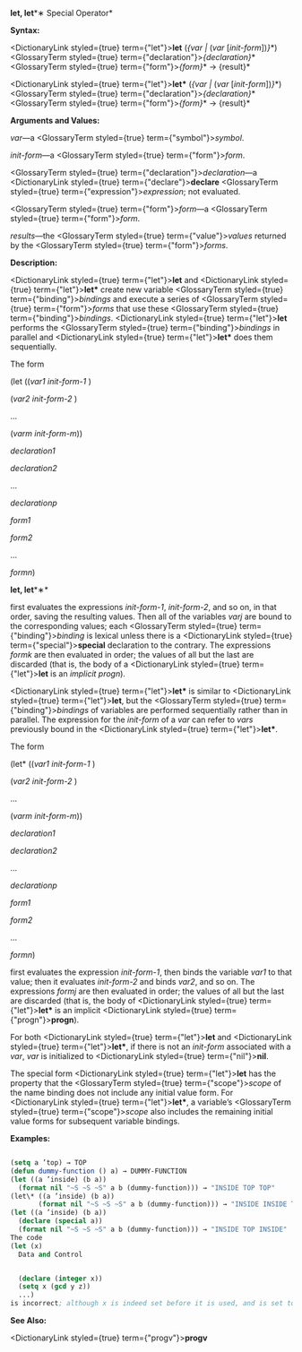 **let, let***∗ Special Operator* 



**Syntax:** 



<DictionaryLink styled={true} term={"let"}><b>let</b></DictionaryLink> (*\{var |* (*var* [*init-form*])*\}*\*) <GlossaryTerm styled={true} term={"declaration"}><i>\{declaration\}</i></GlossaryTerm>\* <GlossaryTerm styled={true} term={"form"}><i>\{form\}</i></GlossaryTerm>\* → \{result\}\* 



<DictionaryLink styled={true} term={"let"}><b>let\*</b></DictionaryLink> (*\{var |* (*var* [*init-form*])*\}*\*) <GlossaryTerm styled={true} term={"declaration"}><i>\{declaration\}</i></GlossaryTerm>\* <GlossaryTerm styled={true} term={"form"}><i>\{form\}</i></GlossaryTerm>\* → \{result\}\* 



**Arguments and Values:** 



*var*—a <GlossaryTerm styled={true} term={"symbol"}><i>symbol</i></GlossaryTerm>. 



*init-form*—a <GlossaryTerm styled={true} term={"form"}><i>form</i></GlossaryTerm>. 



<GlossaryTerm styled={true} term={"declaration"}><i>declaration</i></GlossaryTerm>—a <DictionaryLink styled={true} term={"declare"}><b>declare</b></DictionaryLink> <GlossaryTerm styled={true} term={"expression"}><i>expression</i></GlossaryTerm>; not evaluated. 



<GlossaryTerm styled={true} term={"form"}><i>form</i></GlossaryTerm>—a <GlossaryTerm styled={true} term={"form"}><i>form</i></GlossaryTerm>. 



*results*—the <GlossaryTerm styled={true} term={"value"}><i>values</i></GlossaryTerm> returned by the <GlossaryTerm styled={true} term={"form"}><i>forms</i></GlossaryTerm>. 



**Description:** 



<DictionaryLink styled={true} term={"let"}><b>let</b></DictionaryLink> and <DictionaryLink styled={true} term={"let"}><b>let\*</b></DictionaryLink> create new variable <GlossaryTerm styled={true} term={"binding"}><i>bindings</i></GlossaryTerm> and execute a series of <GlossaryTerm styled={true} term={"form"}><i>forms</i></GlossaryTerm> that use these <GlossaryTerm styled={true} term={"binding"}><i>bindings</i></GlossaryTerm>. <DictionaryLink styled={true} term={"let"}><b>let</b></DictionaryLink> performs the <GlossaryTerm styled={true} term={"binding"}><i>bindings</i></GlossaryTerm> in parallel and <DictionaryLink styled={true} term={"let"}><b>let\*</b></DictionaryLink> does them sequentially. 



The form 



(let ((*var1 init-form-1* ) 



(*var2 init-form-2* ) 



... 



(*varm init-form-m*)) 



*declaration1* 



*declaration2* 



... 



*declarationp* 



*form1* 



*form2* 



... 



*formn*) 















**let, let***∗* 



first evaluates the expressions *init-form-1*, *init-form-2*, and so on, in that order, saving the resulting values. Then all of the variables *varj* are bound to the corresponding values; each <GlossaryTerm styled={true} term={"binding"}><i>binding</i></GlossaryTerm> is lexical unless there is a <DictionaryLink styled={true} term={"special"}><b>special</b></DictionaryLink> declaration to the contrary. The expressions *formk* are then evaluated in order; the values of all but the last are discarded (that is, the body of a <DictionaryLink styled={true} term={"let"}><b>let</b></DictionaryLink> is an *implicit progn*). 



<DictionaryLink styled={true} term={"let"}><b>let\*</b></DictionaryLink> is similar to <DictionaryLink styled={true} term={"let"}><b>let</b></DictionaryLink>, but the <GlossaryTerm styled={true} term={"binding"}><i>bindings</i></GlossaryTerm> of variables are performed sequentially rather than in parallel. The expression for the *init-form* of a *var* can refer to *vars* previously bound in the <DictionaryLink styled={true} term={"let"}><b>let\*</b></DictionaryLink>. 



The form 



(let\* ((*var1 init-form-1* ) 



(*var2 init-form-2* ) 



... 



(*varm init-form-m*)) 



*declaration1* 



*declaration2* 



... 



*declarationp* 



*form1* 



*form2* 



... 



*formn*) 



first evaluates the expression *init-form-1*, then binds the variable *var1* to that value; then it evaluates *init-form-2* and binds *var2*, and so on. The expressions *formj* are then evaluated in order; the values of all but the last are discarded (that is, the body of <DictionaryLink styled={true} term={"let"}><b>let\*</b></DictionaryLink> is an implicit <DictionaryLink styled={true} term={"progn"}><b>progn</b></DictionaryLink>). 



For both <DictionaryLink styled={true} term={"let"}><b>let</b></DictionaryLink> and <DictionaryLink styled={true} term={"let"}><b>let\*</b></DictionaryLink>, if there is not an *init-form* associated with a *var*, *var* is initialized to <DictionaryLink styled={true} term={"nil"}><b>nil</b></DictionaryLink>. 



The special form <DictionaryLink styled={true} term={"let"}><b>let</b></DictionaryLink> has the property that the <GlossaryTerm styled={true} term={"scope"}><i>scope</i></GlossaryTerm> of the name binding does not include any initial value form. For <DictionaryLink styled={true} term={"let"}><b>let\*</b></DictionaryLink>, a variable’s <GlossaryTerm styled={true} term={"scope"}><i>scope</i></GlossaryTerm> also includes the remaining initial value forms for subsequent variable bindings. 



**Examples:**
```lisp

(setq a ’top) → TOP 
(defun dummy-function () a) → DUMMY-FUNCTION 
(let ((a ’inside) (b a)) 
  (format nil "~S ~S ~S" a b (dummy-function))) → "INSIDE TOP TOP" 
(let\* ((a ’inside) (b a)) 
       (format nil "~S ~S ~S" a b (dummy-function))) → "INSIDE INSIDE TOP" 
(let ((a ’inside) (b a)) 
  (declare (special a)) 
  (format nil "~S ~S ~S" a b (dummy-function))) → "INSIDE TOP INSIDE" 
The code 
(let (x) 
  Data and Control 


  (declare (integer x)) 
  (setq x (gcd y z)) 
  ...) 
is incorrect; although x is indeed set before it is used, and is set to a value of the declared type *integer* , nevertheless x initially takes on the value **nil** in violation of the type declaration. 

```
**See Also:** 



<DictionaryLink styled={true} term={"progv"}><b>progv</b></DictionaryLink> 



